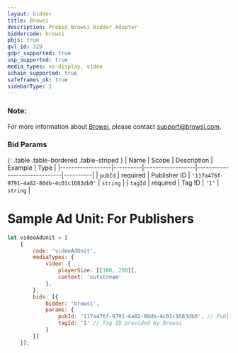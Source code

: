 ```yaml
---
layout: bidder
title: Browsi
description: Prebid Browsi Bidder Adapter
biddercode: browsi
pbjs: true
gvl_id: 329
gdpr_supported: true
usp_supported: true
media_types: no-display, video
schain_supported: true
safeframes_ok: true
sidebarType: 1
---
```


### Note:
For more information about [Browsi](https://www.browsi.com), please contact [support@browsi.com](support@browsi.com).

### Bid Params

{: .table .table-bordered .table-striped }
| Name             | Scope    | Description      | Example                      | Type     |
|------------------|----------|------------------|------------------------------|----------|
| `pubId` | required | Publisher ID  | `'117a476f-9791-4a82-80db-4c01c1683db0'` | `string` |
| `tagId`   | required | Tag ID       | `'1'` | `string` |

# Sample Ad Unit: For Publishers
```javascript
let videoAdUnit = [
    {
        code: 'videoAdUnit',
        mediaTypes: {
            video: {
                playerSize: [[300, 250]],
                context: 'outstream'
            },
        },
        bids: [{
            bidder: 'browsi',
            params: {
                pubId: '117a476f-9791-4a82-80db-4c01c1683db0', // Publisher ID provided by Browsi
                tagId: '1' // Tag ID provided by Browsi
            }
        }]
    }];
```
